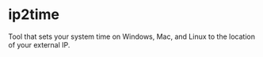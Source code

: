 # ip2time
Tool that sets your system time on Windows, Mac, and Linux to the location of your external IP.
